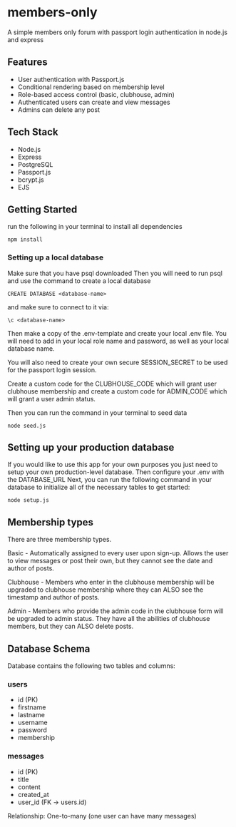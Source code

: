 # members-only
A simple members only forum with passport login authentication in node.js and express

## Features

- User authentication with Passport.js
- Conditional rendering based on membership level
- Role-based access control (basic, clubhouse, admin)
- Authenticated users can create and view messages
- Admins can delete any post

## Tech Stack

- Node.js
- Express
- PostgreSQL
- Passport.js
- bcrypt.js
- EJS

## Getting Started

run the following in your terminal to install all dependencies
```
npm install
```
### Setting up a local database

Make sure that you have psql downloaded
Then you will need to run psql and use the command to create a local database
```
CREATE DATABASE <database-name>
```

and make sure to connect to it via:
```
\c <database-name>
```
Then make a copy of the .env-template and create your local .env file.
You will need to add in your local role name and password, as well as your local database name.

You will also need to create your own secure SESSION_SECRET to be used for the passport login session.

Create a custom code for the CLUBHOUSE_CODE which will grant user clubhouse membership and create a custom code for ADMIN_CODE which will grant a user admin status.

Then you can run the command in your terminal to seed data
```
node seed.js
```

## Setting up your production database

If you would like to use this app for your own purposes you just need to setup your own production-level database. Then configure your .env with the DATABASE_URL 
Next, you can run the following command in your database to initialize all of the necessary tables to get started:

```
node setup.js
```

## Membership types

There are three membership types.

Basic - Automatically assigned to every user upon sign-up. Allows the user to view messages or post their own, but they cannot see the date and author of posts.

Clubhouse - Members who enter in the clubhouse membership will be upgraded to clubhouse membership where they can ALSO see the timestamp and author of posts.

Admin - Members who provide the admin code in the clubhouse form will be upgraded to admin status. They have all the abilities of clubhouse members, but they can ALSO delete posts.

## Database Schema

Database contains the following two tables and columns:

### users
  - id (PK)
  - firstname
  - lastname
  - username
  - password
  - membership

### messages
  - id (PK)
  - title
  - content
  - created_at
  - user_id (FK → users.id)

Relationship: One-to-many (one user can have many messages)
